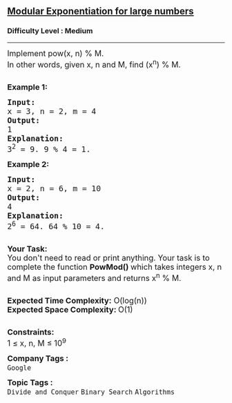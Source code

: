 <h2><a href="https://practice.geeksforgeeks.org/problems/modular-exponentiation-for-large-numbers5537/1">Modular Exponentiation for large numbers</a></h2><h3>Difficulty Level : Medium</h3><hr><div class="problems_problem_content__Xm_eO"><p><span style="font-size:18px">Implement pow(x, n) % M.<br>
In other words, given x, n&nbsp;and M,&nbsp;find (x<sup>n</sup></span><span style="font-size:18px">) % M.</span><br>
&nbsp;</p>

<p><span style="font-size:18px"><strong>Example 1:</strong></span></p>

<pre><span style="font-size:18px"><strong>Input:</strong>
x = 3, n = 2, m = 4</span>
<span style="font-size:18px"><strong>Output:
</strong>1
<strong>Explanation:
</strong>3<sup>2</sup> = 9. 9 % 4 = 1.</span>
</pre>

<p><span style="font-size:18px"><strong>Example 2:</strong></span></p>

<pre><span style="font-size:18px"><strong>Input:
</strong>x = 2, n = 6, m = 10
<strong>Output:
</strong>4</span>
<span style="font-size:18px"><strong>Explanation:</strong>
2<sup>6</sup> = 64. 64 % 10 = 4.</span>
</pre>

<p><br>
<span style="font-size:18px"><strong>Your Task:</strong><br>
You don't need to read or print anything. Your task is to complete the function&nbsp;<strong>PowMod()&nbsp;</strong>which takes integers x, n and M as input parameters and returns x<sup>n</sup>&nbsp;% M.</span><br>
&nbsp;</p>

<p><span style="font-size:18px"><strong>Expected Time Complexity:</strong>&nbsp;O(log(n))<br>
<strong>Expected Space Complexity:&nbsp;</strong>O(1)</span><br>
&nbsp;</p>

<p><span style="font-size:18px"><strong>Constraints:</strong><br>
1 ≤ x, n, M ≤ 10<sup>9</sup></span></p>
</div><p><span style=font-size:18px><strong>Company Tags : </strong><br><code>Google</code>&nbsp;<br><p><span style=font-size:18px><strong>Topic Tags : </strong><br><code>Divide and Conquer</code>&nbsp;<code>Binary Search</code>&nbsp;<code>Algorithms</code>&nbsp;